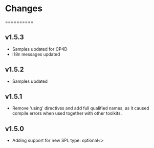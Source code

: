 # Changes
==========

## v1.5.3
* Samples updated for CP4D
* i18n messages updated

## v1.5.2
* Samples updated

## v1.5.1
* Remove 'using' directives and add full qualified names, as it caused compile errors when used together with other toolkits.

## v1.5.0
* Adding support for new SPL type: optional<>

